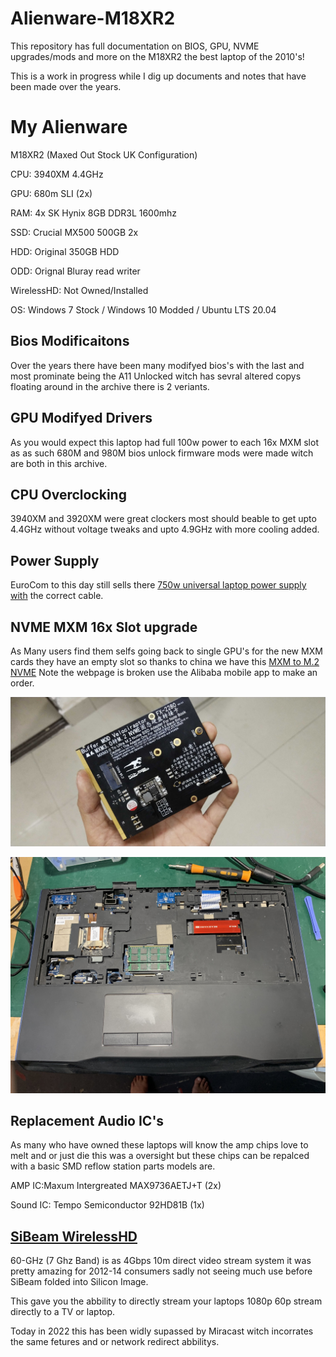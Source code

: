 # Alienware-M18XR2
This repository has full documentation on BIOS, GPU, NVME upgrades/mods and more on the M18XR2 the best laptop of the 2010's!

This is a work in progress while I dig up documents and notes that have been made over the years.


# My Alienware

M18XR2 (Maxed Out Stock UK Configuration)

CPU: 3940XM 4.4GHz

GPU: 680m SLI (2x)

RAM: 4x SK Hynix 8GB DDR3L 1600mhz

SSD: Crucial MX500 500GB 2x

HDD: Original 350GB HDD

ODD: Orignal Bluray read writer

WirelessHD: Not Owned/Installed

OS: Windows 7 Stock / Windows 10 Modded / Ubuntu LTS 20.04

## Bios Modificaitons

Over the years there have been many modifyed bios's with the last and most prominate being the A11 Unlocked witch has sevral altered copys floating around in the archive there is 2 veriants.

## GPU Modifyed Drivers

As you would expect this laptop had full 100w power to each 16x MXM slot as as such 680M and 980M bios unlock firmware mods were made witch are both in this archive.

## CPU Overclocking
3940XM and 3920XM were great clockers most should beable to get upto 4.4GHz without voltage tweaks and upto 4.9GHz with more cooling added.

## Power Supply

EuroCom to this day still sells there [750w universal laptop power supply with](https://eurocom.com/ec/configure(2,404,0)ec) the correct cable.

## NVME MXM 16x Slot upgrade

As Many users find them selfs going back to single GPU's for the new MXM cards they have an empty slot so thanks to china we have this [MXM to M.2 NVME](https://m.alibaba.com/product/1600069323445/The-Adapter-New-original-MXM-to.html) Note the webpage is broken use the Alibaba mobile app to make an order.

![NVME Adapter 01](https://github.com/harrypm/Alienware-M18XR2/blob/main/Images/NVME%2016x%20MXM%20PCIE%20to%204x%20NVME%20Adapter%20Board.jpg)

![NVME Adapter 02](https://github.com/harrypm/Alienware-M18XR2/blob/main/Images/NVME%20Adapter%20Installed%20Cover%20On.jpg)

## Replacement Audio IC's

As many who have owned these laptops will know the amp chips love to melt and or just die this was a oversight but these chips can be repalced with a basic SMD reflow station parts models are.

AMP IC:Maxum Intergreated MAX9736AETJ+T (2x)

Sound IC: Tempo Semiconductor 92HD81B   (1x)

## [SiBeam WirelessHD](https://en.wikipedia.org/wiki/WirelessHD)

60-GHz (7 Ghz Band) is as 4Gbps 10m direct video stream system it was pretty amazing for 2012-14 consumers sadly not seeing much use before SiBeam folded into Silicon Image.

This gave you the abbility to directly stream your laptops 1080p 60p stream directly to a TV or laptop.

Today in 2022 this has been widly supassed by Miracast witch incorrates the same fetures and or network redirect abbilitys.
